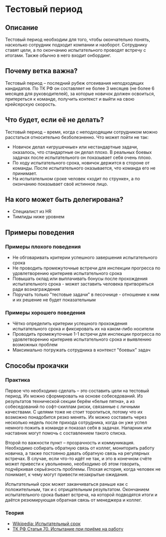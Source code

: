 # Тестовый период
## Описание
Тестовый период необходим для того, чтобы окончательно понять, насколько сотрудник подходит компании и наоборот. Сотруднику ставят цели, а по окончанию испытательного проводят встречу с итогами. Также обычно в него входит онбординг.

## Почему ветка важна?
Тестовый период – последний рубеж отсеивания неподходящих кандидатов. По ТК РФ он составляет не более 3 месяцев (не более 6 месяцев для руководителей), за которые новичок должен освоиться, притереться к команде, получить контекст и выйти на свою крейсерскую скорость.

## Что будет, если её не делать?
Тестовый период – время, когда с неподходящим сотрудником можно расстаться относительно безболезненно. Что может пойти не так:
- Новичок делал «игрушечные» или нестандартные задачи, оказалось, что стандартные он делал плохо. В реальных боевых задачах после испытательного он показывает себя очень плохо.
- По ходу испытательного срока, новичок держится в стороне от команды. После испытательного оказывается, что команда его не принимает.
- На испытательном сроке человек «ходит по струнке», а по окончанию показывает своё истинное лицо.

## На кого может быть делегирована?
- Специалист из HR
- Тимлиды ниже уровнем

## Примеры поведения
### Примеры плохого поведения
- Не обговаривать критерии успешного завершения испытательного срока
- Не проводить промежуточные встречи для инспекции прогресса по удовлетворению критериев испытательного срока
- Повышать оклад или выплачивать бонусы после прохождения испытательного срока - может заставить человека притворяться ради вознаграждения
- Поручать только "тестовые задачи" в песочнице - отношение к ним и их решение не будет показательным

### Примеры хорошего поведения
- Чётко определить критерии успешного прохождения испытательного срока и фиксировать их на каком-либо носители
- Проводить промежуточные 1-1 встречи для инспекции прогресса по удовлетворению критериев испытательного срока и выявлению возможных проблем
- Максимально погружать сотрудника в контекст "боевых" задач

## Способы прокачки
### Практика
Первое что необходимо сделать – это составить цели на тестовый период. Их можно сформировать на основе собеседований. Из результатов технической секции берём «белые пятна», а из собеседований по софт-скиллам риски, связанные с личными качествами. С целями тоже не стоит торопиться, потому что их возможно понадобится резко менять. Их можно составить через несколько недель после прихода сотрудника, когда он уже успел немного пожить в команде и показал себя в задачах. Напарник или наставник могут помочь с составлением такого списка.

Второй по важности пункт – прозрачность и коммуникация. Необходимо собирать обратную связь от коллег, мониторить работу новичка, а также постоянно давать обратную связь на регулярных встречах. В случае, если что-то идёт не так, и это в конечном счёте может привести к увольнению, необходимо об этом говорить, подчёркивая серьёзность проблемы. Плохая история, когда человек не понимает, к чему могут привести незакрытые ожидания.

Испытательный срок может заканчиваться раньше как с положительным, так и с отрицательным результатом. Окончанием испытательного срока бывает встреча, на которой подводятся итоги и даётся резюмирующая обратная связь от менеджера и коллег.

### Теория
- [Wikipedia: Испытательный срок](https://ru.wikipedia.org/wiki/Испытательный_срок_(трудовое_право))
- [ТК РФ Статья 70. Испытание при приёме на работу](http://www.consultant.ru/document/cons_doc_LAW_34683/cc065f088bd92d312b5fae714377b25f557ac44a/)

